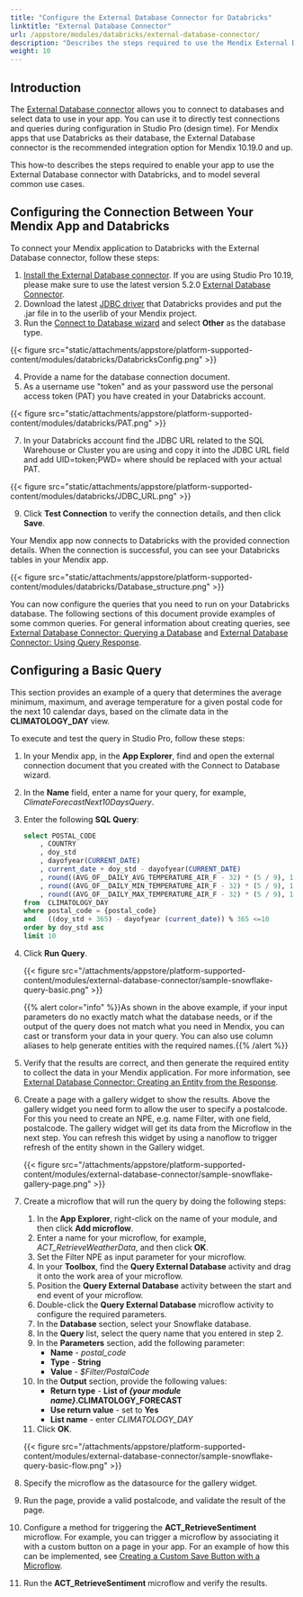 ```yaml
---
title: "Configure the External Database Connector for Databricks"
linktitle: "External Database Connector"
url: /appstore/modules/databricks/external-database-connector/
description: "Describes the steps required to use the Mendix External Database connector with Databricks."
weight: 10
---
```


## Introduction

The [External Database connector](/appstore/modules/external-database-connector/) allows you to connect to databases and select data to use in your app. You can use it to directly test connections and queries during configuration in Studio Pro (design time). For Mendix apps that use Databricks as their database, the External Database connector is the recommended integration option for Mendix 10.19.0 and up.

This how-to describes the steps required to enable your app to use the External Database connector with Databricks, and to model several common use cases.

## Configuring the Connection Between Your Mendix App and Databricks

To connect your Mendix application to Databricks with the External Database connector, follow these steps:

1. [Install the External Database connector](/appstore/modules/external-database-connector/#installation). If you are using Studio Pro 10.19, please make sure to use the latest version 5.2.0 [External Database Connector](https://marketplace.mendix.com/link/component/219862).
2. Download the latest [JDBC driver](https://www.databricks.com/spark/jdbc-drivers-archive) that Databricks provides and put the .jar file in to the userlib of your Mendix project.
3. Run the [Connect to Database wizard](/appstore/modules/external-database-connector/#configuration) and select **Other** as the database type.

{{< figure src="static/attachments/appstore/platform-supported-content/modules/databricks/DatabricksConfig.png" >}}

4. Provide a name for the database connection document.
5. As a username use "token" and as your password use the personal access token (PAT) you have created in your Databricks account.

{{< figure src="static/attachments/appstore/platform-supported-content/modules/databricks/PAT.png" >}}
   
7. In your Databricks account find the JDBC URL related to the SQL Warehouse or Cluster you are using and copy it into the JDBC URL field and add UID=token;PWD=<PAT> where <PAT> should be replaced with your actual PAT.

{{< figure src="static/attachments/appstore/platform-supported-content/modules/databricks/JDBC_URL.png" >}}
  
9. Click **Test Connection** to verify the connection details, and then click **Save**.

Your Mendix app now connects to Databricks with the provided connection details. When the connection is successful, you can see your Databricks tables in your Mendix app.

{{< figure src="static/attachments/appstore/platform-supported-content/modules/databricks/Database_structure.png" >}}

You can now configure the queries that you need to run on your Databricks database. The following sections of this document provide examples of some common queries. For general information about creating queries, see [External Database Connector: Querying a Database](/appstore/modules/external-database-connector/#query-database) and [External Database Connector: Using Query Response](/appstore/modules/external-database-connector/#use-query-response).

## Configuring a Basic Query

This section provides an example of a query that determines the average minimum, maximum, and average temperature for a given postal code for the next 10 calendar days, based on the climate data in the **CLIMATOLOGY_DAY** view.

To execute and test the query in Studio Pro, follow these steps:

1. In your Mendix app, in the **App Explorer**, find and open the external connection document that you created with the Connect to Database wizard.
2. In the **Name** field, enter a name for your query, for example, *ClimateForecastNext10DaysQuery*.
3. Enter the following **SQL Query**:

    ```sql
    select POSTAL_CODE                                                   as "PostalCode"
        , COUNTRY                                                        as "Country"
        , doy_std                                                        as "DayOfYearClimate"
        , dayofyear(CURRENT_DATE)                                        as "DayOfYearToday"
        , current_date + doy_std - dayofyear(CURRENT_DATE)               as "ClimateDate"
        , round((AVG_OF__DAILY_AVG_TEMPERATURE_AIR_F - 32) * (5 / 9), 1) as "AvgAvgTempCelsius"
        , round((AVG_OF__DAILY_MIN_TEMPERATURE_AIR_F - 32) * (5 / 9), 1) as "AvgMinTempCelsius"
        , round((AVG_OF__DAILY_MAX_TEMPERATURE_AIR_F - 32) * (5 / 9), 1) as "AvgMaxTempCelsius"
    from  CLIMATOLOGY_DAY
    where postal_code = {postal_code} 
    and   ((doy_std + 365) - dayofyear (current_date)) % 365 <=10
    order by doy_std asc
    limit 10
    ```

4. Click **Run Query**.

    {{< figure src="/attachments/appstore/platform-supported-content/modules/external-database-connector/sample-snowflake-query-basic.png" >}}

    {{% alert color="info" %}}As shown in the above example, if your input parameters do no exactly match what the database needs, or if the output of the query does not match what you need in Mendix, you can cast or transform your data in your query. You can also use column aliases to help generate entities with the required names.{{% /alert %}}

5. Verify that the results are correct, and then generate the required entity to collect the data in your Mendix application. For more information, see [External Database Connector: Creating an Entity from the Response](/appstore/modules/external-database-connector/#create-entity).
6. Create a page with a gallery widget to show the results. Above the gallery widget you need form to allow the user to specify a postalcode. For this you need to create an NPE, e.g. name Filter, with one field, postalcode. The gallery widget will get its data from the Microflow in the next step. You can refresh this widget by using a nanoflow to trigger refresh of the entity shown in the Gallery widget.

    {{< figure src="/attachments/appstore/platform-supported-content/modules/external-database-connector/sample-snowflake-gallery-page.png" >}}

7. Create a microflow that will run the query by doing the following steps:
    1. In the **App Explorer**, right-click on the name of your module, and then click **Add microflow**.
    2. Enter a name for your microflow, for example, *ACT_RetrieveWeatherData*, and then click **OK**.
    3. Set the Filter NPE as input parameter for your microflow.
    4. In your **Toolbox**, find the **Query External Database** activity and drag it onto the work area of your microflow.
    5. Position the **Query External Database** activity between the start and end event of your microflow.
    6. Double-click the **Query External Database** microflow activity to configure the required parameters.
    7. In the **Database** section, select your Snowflake database.
    8. In the **Query** list, select the query name that you entered in step 2.
    9. In the **Parameters** section, add the following parameter:
        * **Name** - *postal_code*
        * **Type** - **String**
        * **Value** - *$Filter/PostalCode*
    10. In the **Output** section, provide the following values:
        * **Return type** - **List of *{your module name}*.CLIMATOLOGY_FORECAST**
        * **Use return value** - set to **Yes**
        * **List name** - enter *CLIMATOLOGY_DAY*
    11. Click **OK**.

    {{< figure src="/attachments/appstore/platform-supported-content/modules/external-database-connector/sample-snowflake-query-basic-flow.png" >}}

8. Specify the microflow as the datasource for the gallery widget.
9. Run the page, provide a valid postalcode, and validate the result of the page.

7. Configure a method for triggering the **ACT_RetrieveSentiment** microflow. For example, you can trigger a microflow by associating it with a custom button on a page in your app. For an example of how this can be implemented, see [Creating a Custom Save Button with a Microflow](/refguide/creating-a-custom-save-button/).
8. Run the **ACT_RetrieveSentiment** microflow and verify the results.
